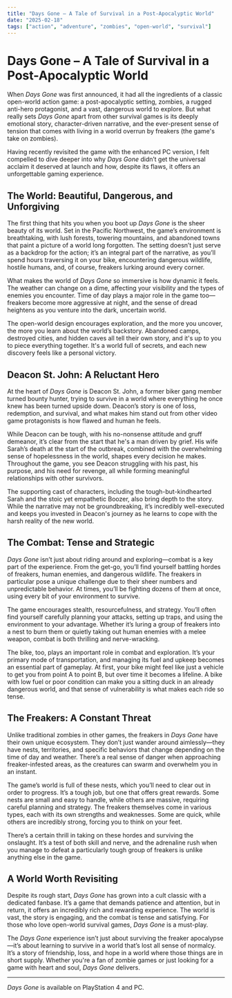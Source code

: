 ```yaml
---
title: "Days Gone – A Tale of Survival in a Post-Apocalyptic World"
date: "2025-02-18"
tags: ["action", "adventure", "zombies", "open-world", "survival"]
---
```


# Days Gone – A Tale of Survival in a Post-Apocalyptic World

When *Days Gone* was first announced, it had all the ingredients of a classic open-world action game: a post-apocalyptic setting, zombies, a rugged anti-hero protagonist, and a vast, dangerous world to explore. But what really sets *Days Gone* apart from other survival games is its deeply emotional story, character-driven narrative, and the ever-present sense of tension that comes with living in a world overrun by freakers (the game's take on zombies).

Having recently revisited the game with the enhanced PC version, I felt compelled to dive deeper into why *Days Gone* didn’t get the universal acclaim it deserved at launch and how, despite its flaws, it offers an unforgettable gaming experience.

## The World: Beautiful, Dangerous, and Unforgiving

The first thing that hits you when you boot up *Days Gone* is the sheer beauty of its world. Set in the Pacific Northwest, the game’s environment is breathtaking, with lush forests, towering mountains, and abandoned towns that paint a picture of a world long forgotten. The setting doesn’t just serve as a backdrop for the action; it’s an integral part of the narrative, as you’ll spend hours traversing it on your bike, encountering dangerous wildlife, hostile humans, and, of course, freakers lurking around every corner.

What makes the world of *Days Gone* so immersive is how dynamic it feels. The weather can change on a dime, affecting your visibility and the types of enemies you encounter. Time of day plays a major role in the game too—freakers become more aggressive at night, and the sense of dread heightens as you venture into the dark, uncertain world.

The open-world design encourages exploration, and the more you uncover, the more you learn about the world’s backstory. Abandoned camps, destroyed cities, and hidden caves all tell their own story, and it's up to you to piece everything together. It's a world full of secrets, and each new discovery feels like a personal victory.

## Deacon St. John: A Reluctant Hero

At the heart of *Days Gone* is Deacon St. John, a former biker gang member turned bounty hunter, trying to survive in a world where everything he once knew has been turned upside down. Deacon’s story is one of loss, redemption, and survival, and what makes him stand out from other video game protagonists is how flawed and human he feels.

While Deacon can be tough, with his no-nonsense attitude and gruff demeanor, it’s clear from the start that he's a man driven by grief. His wife Sarah’s death at the start of the outbreak, combined with the overwhelming sense of hopelessness in the world, shapes every decision he makes. Throughout the game, you see Deacon struggling with his past, his purpose, and his need for revenge, all while forming meaningful relationships with other survivors.

The supporting cast of characters, including the tough-but-kindhearted Sarah and the stoic yet empathetic Boozer, also bring depth to the story. While the narrative may not be groundbreaking, it’s incredibly well-executed and keeps you invested in Deacon's journey as he learns to cope with the harsh reality of the new world.

## The Combat: Tense and Strategic

*Days Gone* isn’t just about riding around and exploring—combat is a key part of the experience. From the get-go, you’ll find yourself battling hordes of freakers, human enemies, and dangerous wildlife. The freakers in particular pose a unique challenge due to their sheer numbers and unpredictable behavior. At times, you’ll be fighting dozens of them at once, using every bit of your environment to survive.

The game encourages stealth, resourcefulness, and strategy. You’ll often find yourself carefully planning your attacks, setting up traps, and using the environment to your advantage. Whether it’s luring a group of freakers into a nest to burn them or quietly taking out human enemies with a melee weapon, combat is both thrilling and nerve-wracking.

The bike, too, plays an important role in combat and exploration. It’s your primary mode of transportation, and managing its fuel and upkeep becomes an essential part of gameplay. At first, your bike might feel like just a vehicle to get you from point A to point B, but over time it becomes a lifeline. A bike with low fuel or poor condition can make you a sitting duck in an already dangerous world, and that sense of vulnerability is what makes each ride so tense.

## The Freakers: A Constant Threat

Unlike traditional zombies in other games, the freakers in *Days Gone* have their own unique ecosystem. They don’t just wander around aimlessly—they have nests, territories, and specific behaviors that change depending on the time of day and weather. There’s a real sense of danger when approaching freaker-infested areas, as the creatures can swarm and overwhelm you in an instant.

The game’s world is full of these nests, which you’ll need to clear out in order to progress. It’s a tough job, but one that offers great rewards. Some nests are small and easy to handle, while others are massive, requiring careful planning and strategy. The freakers themselves come in various types, each with its own strengths and weaknesses. Some are quick, while others are incredibly strong, forcing you to think on your feet.

There’s a certain thrill in taking on these hordes and surviving the onslaught. It’s a test of both skill and nerve, and the adrenaline rush when you manage to defeat a particularly tough group of freakers is unlike anything else in the game.

## A World Worth Revisiting

Despite its rough start, *Days Gone* has grown into a cult classic with a dedicated fanbase. It’s a game that demands patience and attention, but in return, it offers an incredibly rich and rewarding experience. The world is vast, the story is engaging, and the combat is tense and satisfying. For those who love open-world survival games, *Days Gone* is a must-play.

The *Days Gone* experience isn’t just about surviving the freaker apocalypse—it’s about learning to survive in a world that’s lost all sense of normalcy. It’s a story of friendship, loss, and hope in a world where those things are in short supply. Whether you're a fan of zombie games or just looking for a game with heart and soul, *Days Gone* delivers.

---

*Days Gone* is available on PlayStation 4 and PC.
